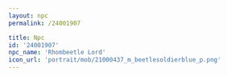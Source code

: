 ```yaml
---
layout: npc
permalink: /24001907

title: Npc
id: '24001907'
npc_name: 'Rhombeetle Lord'
icon_url: 'portrait/mob/21000437_m_beetlesoldierblue_p.png'
---
```

